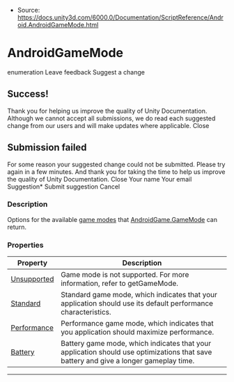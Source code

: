 * Source: https://docs.unity3d.com/6000.0/Documentation/ScriptReference/Android.AndroidGameMode.html

# AndroidGameMode
enumeration
Leave feedback
Suggest a change
## Success!
Thank you for helping us improve the quality of Unity Documentation. Although we cannot accept all submissions, we do read each suggested change from our users and will make updates where applicable.
Close
## Submission failed
For some reason your suggested change could not be submitted. Please <a>try again</a> in a few minutes. And thank you for taking the time to help us improve the quality of Unity Documentation.
Close
Your name Your email Suggestion* Submit suggestion
Cancel
### Description
Options for the available [game modes](https://developer.android.com/reference/android/app/GameManager#constants_1) that [AndroidGame.GameMode](https://docs.unity3d.com/6000.0/Documentation/ScriptReference/Android.AndroidGame.GameMode.html) can return.
### Properties
Property | Description  
---|---  
[Unsupported](https://docs.unity3d.com/6000.0/Documentation/ScriptReference/Android.AndroidGameMode.Unsupported.html) | Game mode is not supported. For more information, refer to getGameMode.  
[Standard](https://docs.unity3d.com/6000.0/Documentation/ScriptReference/Android.AndroidGameMode.Standard.html) | Standard game mode, which indicates that your application should use its default performance characteristics.  
[Performance](https://docs.unity3d.com/6000.0/Documentation/ScriptReference/Android.AndroidGameMode.Performance.html) | Performance game mode, which indicates that you application should maximize performance.  
[Battery](https://docs.unity3d.com/6000.0/Documentation/ScriptReference/Android.AndroidGameMode.Battery.html) | Battery game mode, which indicates that your application should use optimizations that save battery and give a longer gameplay time.  
* * *

